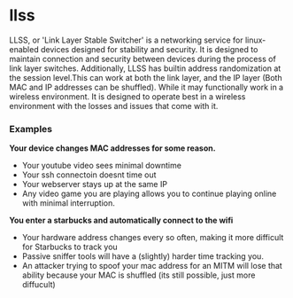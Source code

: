 # llss
LLSS, or 'Link Layer Stable Switcher' is a networking service for linux-enabled devices designed for stability and security. It is designed to maintain connection and security between devices during the process of link layer switches. Additionally, LLSS has builtin address randomization at the session level.This can work at both the link layer, and the IP layer (Both MAC and IP addresses can be shuffled). While it may functionally work in a wireless environment. It is designed to operate best in a wireless environment with the losses and issues that come with it.

### Examples
**Your device changes MAC addresses for some reason.**
* Your youtube video sees minimal downtime
* Your ssh connectoin doesnt time out
* Your webserver stays up at the same IP
* Any video game you are playing allows you to continue playing online with minimal interruption.

**You enter a starbucks and automatically connect to the wifi**
* Your hardware address changes every so often, making it more difficult for Starbucks to track you
* Passive sniffer tools will have a (slightly) harder time tracking you.
* An attacker trying to spoof your mac address for an MITM will lose that ability because your MAC is shuffled (its still possible, just more diffucult)